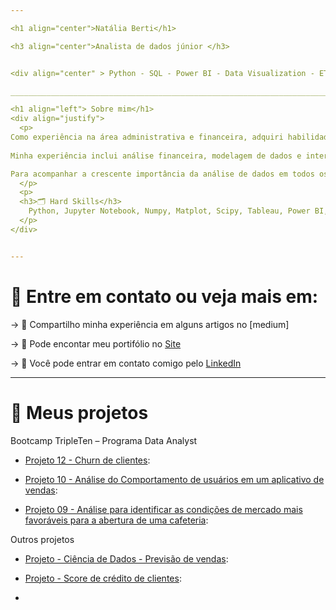 ```yaml
---

<h1 align="center">Natália Berti</h1>

<h3 align="center">Analista de dados júnior </h3>


<div align="center" > Python - SQL - Power BI - Data Visualization - ETL - Estatistica </div>

______________________________________________________________________________________________________________________

<h1 align="left"> Sobre mim</h1>
<div align="justify">
  <p>
Como experiência na área administrativa e financeira, adquiri habilidades analíticas sólidas e uma compreensão abrangente dos dados financeiros e administrativos. 
  
Minha experiência inclui análise financeira, modelagem de dados e interpretação de relatórios, destacando minha atenção aos detalhes e precisão no trabalho em ambientes desafiadores.

Para acompanhar a crescente importância da análise de dados em todos os setores, direcionei minha carreira para esta área em constante evolução. Concluí um curso de especialização em análise de dados e venho procurando minha primeira oportunidade na área.
  </p>
  <p>
  <h3>🗂️ Hard Skills</h3>
    Python, Jupyter Notebook, Numpy, Matplot, Scipy, Tableau, Power BI, SQL, SQL Server e PL/SQL, habilidades em análise estatística e de negócios.
  </p>
</div>


---
```


<h1 align="left">🎯 Entre em contato ou veja mais em:</h1>

-> 📝 Compartilho minha experiência em alguns artigos no  [medium]

-> 🔎 Pode encontar meu portifólio no [Site](https://sites.google.com/view/portfolionatlianberti/in%C3%ADcio)

-> 💬 Você pode entrar em contato comigo pelo [LinkedIn](https://www.linkedin.com/in/natalia-berti-129b20109//)

---

<h1 align="left">🚀 Meus projetos</h1>

<div align="justify"></a> Bootcamp TripleTen – Programa Data Analyst</h2></div>

+ [Projeto 12 - Churn de clientes](https://github.com/natalialnb/Churn_Clientes/blob/main/README.md): 

+ [Projeto 10 - Análise do Comportamento de usuários em um aplicativo de vendas](https://github.com/natalialnb/Projeto_10):
  
+ [Projeto 09 - Análise para identificar as condições de mercado mais favoráveis para a abertura de uma cafeteria](https://github.com/natalialnb/Projeto_09):


<div align="justify"></a> Outros projetos </h2></div>

+ [Projeto - Ciência de Dados - Previsão de vendas](https://github.com/natalialnb/previsao_vendas/tree/main):

+ [Projeto - Score de crédito de clientes](https://github.com/natalialnb/projeto_ia):

+ 
